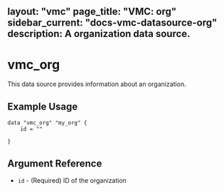 layout: "vmc"
page_title: "VMC: org"
sidebar_current: "docs-vmc-datasource-org"
description: A organization data source.
---

# vmc_org

This data source provides information about an organization.

## Example Usage

```hcl
data "vmc_org" "my_org" {
	id = ""

}
```

## Argument Reference

* `id` - (Required) ID of the organization